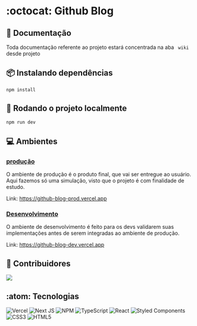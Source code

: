 # :octocat: Github Blog

## :open_file_folder: Documentação

Toda documentação referente ao projeto estará concentrada na aba ``` wiki``` desde projeto

## :package: Instalando dependências

```bash
npm install
```

## :rocket: Rodando o projeto localmente

```bash
npm run dev
```

## :computer: Ambientes

### [produção](https://github-blog-prod.vercel.app/)

O ambiente de produção é o produto final, que vai ser entregue ao usuário. Aqui fazemos só uma simulação, visto que o projeto é com finalidade de estudo.

Link: https://github-blog-prod.vercel.app

### [Desenvolvimento](https://github-blog-dev.vercel.app/)

O ambiente de desenvolvimento é feito para os devs validarem suas implementações antes de serem integradas ao ambiente de produção.

Link: https://github-blog-dev.vercel.app


## :handshake: Contribuidores
<a href="https://github.com/Derecky/github_blog/graphs/contributors">
  <img src="https://contrib.rocks/image?repo=Derecky/github_blog" />
</a>

## :atom: Tecnologias
![Vercel](https://img.shields.io/badge/vercel-%23000000.svg?style=for-the-badge&logo=vercel&logoColor=white)
![Next JS](https://img.shields.io/badge/Next-black?style=for-the-badge&logo=next.js&logoColor=white)
![NPM](https://img.shields.io/badge/NPM-%23000000.svg?style=for-the-badge&logo=npm&logoColor=white)
![TypeScript](https://img.shields.io/badge/typescript-%23007ACC.svg?style=for-the-badge&logo=typescript&logoColor=white)
![React](https://img.shields.io/badge/react-%2320232a.svg?style=for-the-badge&logo=react&logoColor=%2361DAFB)
![Styled Components](https://img.shields.io/badge/styled--components-DB7093?style=for-the-badge&logo=styled-components&logoColor=white)
![CSS3](https://img.shields.io/badge/css3-%231572B6.svg?style=for-the-badge&logo=css3&logoColor=white)
![HTML5](https://img.shields.io/badge/html5-%23E34F26.svg?style=for-the-badge&logo=html5&logoColor=white)
